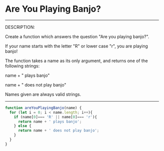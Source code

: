 # Are You Playing Banjo?
***
DESCRIPTION:

Create a function which answers the question "Are you playing banjo?".

If your name starts with the letter "R" or lower case "r", you are playing banjo!

The function takes a name as its only argument, and returns one of the following strings:

name + " plays banjo" 

name + " does not play banjo"

Names given are always valid strings.
***

```js
function areYouPlayingBanjo(name) {
  for (let i = 0; i < name.length; i++){
    if (name[0]=== 'R' || name[0]=== 'r'){
      return name + ' plays banjo';
    } else {
      return name + ' does not play banjo';
    }
  }
}
```